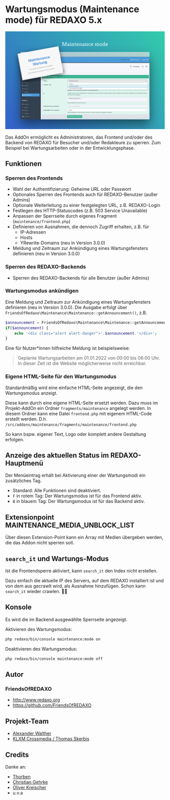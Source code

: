 # Wartungsmodus (Maintenance mode) für REDAXO 5.x

![Screenshot](https://raw.githubusercontent.com/FriendsOfREDAXO/maintenance/assets/Maintenance.png)

Das AddOn ermöglicht es Administratoren, das Frontend und/oder des Backend von REDAXO für Besucher und/oder Redakteure zu sperren. Zum Beispiel bei Wartungsarbeiten oder in der Entwicklungsphase.

## Funktionen

### Sperren des Frontends

* Wahl der Authentifizierung: Geheime URL oder Passwort
* Optionales Sperren des Frontends auch für REDAXO-Benutzer (außer Admins)
* Optionale Weiterleitung zu einer festgelegten URL, z.B. REDAXO-Login
* Festlegen des HTTP-Statuscodes (z.B. 503 Service Unavailable)
* Anpassen der Sperrseite durch eigenes Fragment (`maintenance/frontend.php`)
* Definieren von Ausnahmen, die dennoch Zugriff erhalten, z.B. für
  * IP-Adressen
  * Hosts
  * YRewrite-Domains (neu in Version 3.0.0)
* Meldung und Zeitraum zur Ankündigung eines Wartungsfensters definieren (neu in Version 3.0.0)

### Sperren des REDAXO-Backends

* Sperren des REDAXO-Backends für alle Benutzer (außer Admins)

### Wartungsmodus ankündigen

Eine Meldung und Zeitraum zur Ankündigung eines Wartungsfensters definieren (neu in Version 3.0.0). Die Ausgabe erfolgt über `FriendsOfRedaxo\Maintenance\Maintenance::getAnnouncement()`, z.B.

```php
$announcement = FriendsOfRedaxo\Maintenance\Maintenance::getAnnouncement();
if($announcement) {
    echo '<div class="alert alert-danger">'.$announcement.'</div>';
}
```

Eine für Nutzer*innen hilfreiche Meldung ist beispielsweise:

> Geplante Wartungsarbeiten am 01.01.2022 von 00:00 bis 06:00 Uhr. In dieser Zeit ist die Website möglicherweise nicht erreichbar.

### Eigene HTML-Seite für den Wartungsmodus

Standardmäßig wird eine einfache HTML-Seite angezeigt, die den Wartungsmodus anzeigt.

Diese kann durch eine eigene HTML-Seite ersetzt werden. Dazu muss im Projekt-AddOn ein Ordner `fragments/maintenance` angelegt werden. In diesem Ordner kann eine Datei `frontend.php` mit eigenem HTML-Code erstellt werden. D.h. `/src/addons/maintenance/fragments/maintenance/frontend.php`

So kann bspw. eigener Text, Logo oder komplett andere Gestaltung erfolgen.

## Anzeige des aktuellen Status im REDAXO-Hauptmenü

Der Menüeintrag erhält bei Aktivierung einer der Wartungsmodi ein zusätzliches Tag.

* Standard: Alle Funktionen sind deaktiviert.
* `F` in rotem Tag: Der Wartungsmodus ist für das Frontend aktiv.
* `B` in blauem Tag: Der Wartungsmodus ist für das Backend aktiv.

## Extensionpoint MAINTENANCE_MEDIA_UNBLOCK_LIST

Über diesen Extension-Point kann ein Array mit Medien übergeben werden, die das Addon nicht sperren soll.

## `search_it` und Wartungs-Modus

Ist die Frontendsperre aktiviert, kann `search_it` den Index nicht erstellen.

Dazu einfach die aktuelle IP des Servers, auf dem REDAXO installiert ist und von dem aus gecrawlt wird, als  Ausnahme hinzufügen. Schon kann `search_it` wieder crawlen. 🕵🏻

## Konsole

Es wird die im Backend ausgewählte Sperrseite angezeigt.

Aktivieren des Wartungsmodus:

```bash
php redaxo/bin/console maintenance:mode on
```

Deaktivieren des Wartungsmodus:

```bash
php redaxo/bin/console maintenance:mode off
```

## Autor

### FriendsOfREDAXO

* <http://www.redaxo.org>
* <https://github.com/FriendsOfREDAXO>

## Projekt-Team

* [Alexander Walther](https://github.com/alxndr-w)
* [KLXM Crossmedia / Thomas Skerbis](https://klxm.de)

## Credits

Danke an:

* [Thorben](https://github.com/eaCe)
* [Christian Gehrke](https://github.com/chrison94)
* [Oliver Kreischer](https://github.com/olien)
* u.v.a


